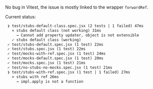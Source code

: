 No bug in Vitest, the issue is mostly linked to the wrapper `forwardRef`.

Current status:

```txt
 ❯ test/stubs-default-class.spec.jsx (2 tests | 1 failed) 47ms
   × stubs default class (not working) 31ms
     → Cannot add property updater, object is not extensible
   ✓ stubs default class (working)
 ✓ test/stubs-default.spec.jsx (1 test) 22ms
 ✓ test/stubs.spec.jsx (1 test) 22ms
 ✓ test/mocks-with-ref.spec.jsx (1 test) 24ms
 ✓ test/mocks-default.spec.jsx (1 test) 20ms
 ✓ test/mocks.spec.jsx (1 test) 21ms
 ✓ test/no-stubs-no-mocks.spec.jsx (1 test) 21ms
 ❯ test/stubs-with-ref.spec.jsx (1 test | 1 failed) 27ms
   × stubs with ref 26ms
     → impl.apply is not a function
```

